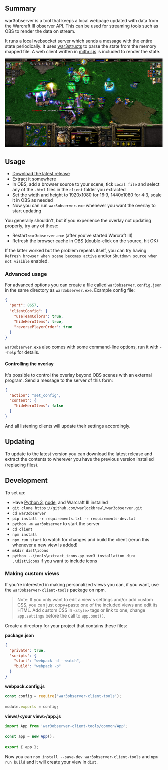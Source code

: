 ## Summary

war3observer is a tool that keeps a local webpage updated with data from the Warcraft III observer API. This can be used for streaming tools such as OBS to render the data on stream.

It runs a local websocket server which sends a message with the entire state periodically. It uses [war3structs](https://github.com/warlockbrawl/war3structs) to parse the state from the memory mapped file. A web client written in [mithril.js](https://github.com/MithrilJS/mithril.js/) is included to render the state.

![screenshot example](/screenshots/replay-example.jpg)


## Usage

- [Download the latest release](https://github.com/warlockbrawl/war3observer/releases)
- Extract it somewhere
- In OBS, add a browser source to your scene, tick `Local file` and select any of the `.html` files in the `client` folder you extracted
- Set the width and height to 1920x1080 for 16:9, 1440x1080 for 4:3, scale it in OBS as needed
- Now you can run `war3observer.exe` whenever you want the overlay to start updating

You generally shouldn't, but if you experience the overlay not updating properly, try any of these:

- Restart `war3observer.exe` (after you've started Warcraft III)
- Refresh the browser cache in OBS (double-click on the source, hit OK)

If the latter worked but the problem repeats itself, you can try having `Refresh browser when scene becomes active` and/or `Shutdown source when not visible` enabled.

### Advanced usage

For advanced options you can create a file called `war3observer.config.json` in the same directory as `war3observer.exe`. Example config file:

```json
{
  "port": 8657,
  "clientConfig": {
    "useTeamColors": true,
    "hideHeroItems": true,
    "reversePlayerOrder": true
  }
}
```

`war3observer.exe` also comes with some command-line options, run it with `--help` for details.


#### Controlling the overlay

It's possible to control the overlay beyond OBS scenes with an external program. Send a message to the server of this form:

```json
{
  "action": "set_config",
  "content": {
    "hideHeroItems": false
  }
}
```

And all listening clients will update their settings accordingly.


## Updating

To update to the latest version you can download the latest release and extract the contents to wherever you have the previous version installed (replacing files).


## Development

To set up:

- Have [Python 3](https://www.python.org/), [node](https://nodejs.org/en/), and Warcraft III installed
- `git clone https://github.com/warlockbrawl/war3observer.git`
- `cd war3observer`
- `pip install -r requirements.txt -r requirements-dev.txt`
- `python -m war3observer` to start the server
- `cd client`
- `npm install`
- `npm run start` to watch for changes and build the client (rerun this whenever a new view is added)
- `mkdir dist\icons`
- `python ..\tools\extract_icons.py <wc3 installation dir> .\dist\icons` if you want to include icons


### Making custom views

If you're interested in making personalized views you can, if you want, use the `war3observer-client-tools` package on npm.

> Note: If you only want to edit a view's settings and/or add custom CSS, you can just copy+paste one of the included views and edit its HTML. Add custom CSS in `<style>` tags or link to one; change `app.settings` before the call to `app.boot()`.

Create a directory for your project that contains these files:

**package.json**

```json
{
  "private": true,
  "scripts": {
    "start": "webpack -d --watch",
    "build": "webpack -p"
  }
}
```

**webpack.config.js**

```js
const config = require('war3observer-client-tools');

module.exports = config;
```

**views/\<your view\>/app.js**

```js
import App from 'war3observer-client-tools/common/App';

const app = new App();

export { app };
```

Now you can `npm install --save-dev war3observer-client-tools` and `npm run build` and it will create your view in `dist`.
